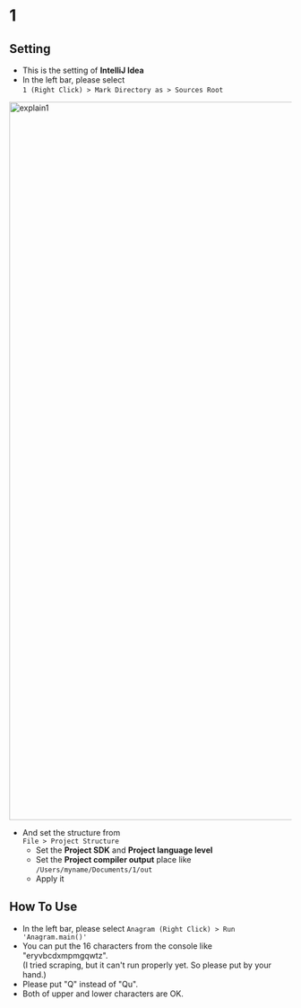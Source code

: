 # 1

## Setting
- This is the setting of **IntelliJ Idea**
- In the left bar, please select  
`1 (Right Click) > Mark Directory as > Sources Root`

<img width="1280" alt="explain1" src="https://user-images.githubusercontent.com/34668695/58686852-ed4e5400-83ba-11e9-8e0b-25276ea2776e.png">

- And set the structure from  
`File > Project Structure`
  - Set the **Project SDK** and **Project language level**
  - Set the **Project compiler output** place like  
    `/Users/myname/Documents/1/out`
  - Apply it

## How To Use
- In the left bar, please select  `Anagram (Right Click) > Run 'Anagram.main()'`
- You can put the 16 characters from the console like "eryvbcdxmpmgqwtz".  
  (I tried scraping, but it can't run properly yet. So please put by your hand.)
- Please put "Q" instead of "Qu".
- Both of upper and lower characters are OK.
